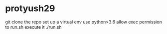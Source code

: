 # protyush29

git clone the repo
set up a virtual env use python>3.6
allow exec permission to run.sh
execute it ./run.sh